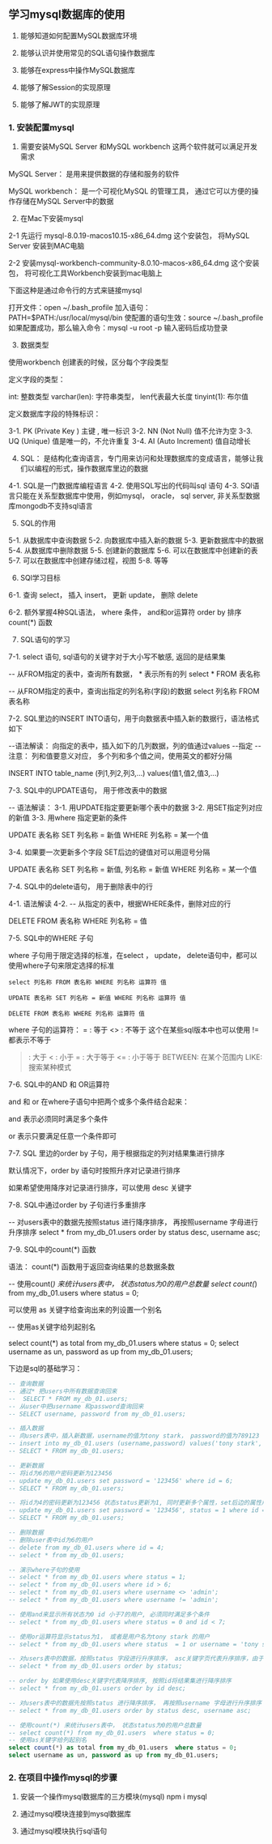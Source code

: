 ## 学习mysql数据库的使用

1. 能够知道如何配置MySQL数据库环境

2. 能够认识并使用常见的SQL语句操作数据库

3. 能够在express中操作MySQL数据库

4. 能够了解Session的实现原理

5. 能够了解JWT的实现原理

### 1. 安装配置mysql 

1. 需要安装MySQL Server 和MySQL workbench 这两个软件就可以满足开发需求

MySQL Server： 是用来提供数据的存储和服务的软件

MySQL workbench： 是一个可视化MySQL 的管理工具， 通过它可以方便的操作存储在MySQL Server中的数据

2.  在Mac下安装mysql 

2-1 先运行 mysql-8.0.19-macos10.15-x86_64.dmg 这个安装包， 将MySQL Server 安装到MAC电脑

2-2 安装mysql-workbench-community-8.0.10-macos-x86_64.dmg 这个安装包， 将可视化工具Workbench安装到mac电脑上

下面这种是通过命令行的方式来链接mysql

打开文件：open ~/.bash_profile
加入语句：PATH=$PATH:/usr/local/mysql/bin
使配置的语句生效：source ~/.bash_profile
如果配置成功，那么输入命令：mysql -u root -p 输入密码后成功登录

3. 数据类型
 
 使用workbench 创建表的时候，区分每个字段类型

 定义字段的类型：

 int: 整数类型
 varchar(len): 字符串类型， len代表最大长度
 tinyint(1): 布尔值

 定义数据库字段的特殊标识：

 3-1. PK (Private Key ) 主键 , 唯一标识
 3-2. NN (Not Null) 值不允许为空
 3-3. UQ (Unique) 值是唯一的，不允许重复
 3-4. AI (Auto Increment) 值自动增长


4. SQL： 是结构化查询语言，专门用来访问和处理数据库的变成语言，能够让我们以编程的形式，操作数据库里边的数据

 4-1. SQL是一门数据库编程语言
 4-2. 使用SQL写出的代码叫sql 语句
 4-3. SQl语言只能在关系型数据库中使用，例如mysql， oracle， sql server, 非关系型数据库mongodb不支持sql语言

5. SQL的作用
 
 5-1. 从数据库中查询数据
 5-2. 向数据库中插入新的数据
 5-3. 更新数据库中的数据
 5-4. 从数据库中删除数据
 5-5. 创建新的数据库
 5-6. 可以在数据库中创建新的表
 5-7. 可以在数据库中创建存储过程，视图
 5-8. 等等

6. SQl学习目标
 
 6-1. 查询 select， 插入 insert， 更新 update， 删除 delete

 6-2. 额外掌握4种SQL语法， where 条件， and和or运算符 order by 排序 count(*) 函数


7. SQL语句的学习 

7-1. select 语句, sql语句的关键字对于大小写不敏感, 返回的是结果集

-- 从FROM指定的表中，查询所有数据， * 表示所有的列
select * FROM 表名称

-- 从FROM指定的表中，查询出指定的列名称(字段)的数据
select 列名称 FROM 表名称

7-2. SQL里边的INSERT INTO语句，用于向数据表中插入新的数据行，语法格式如下

--语法解读： 向指定的表中，插入如下的几列数据，列的值通过values --指定
-- 注意： 列和值要意义对应， 多个列和多个值之间，使用英文的都好分隔

INSERT INTO table_name (列1,列2,列3,...) values(值1,值2,值3,...)

7-3. SQL中的UPDATE语句， 用于修改表中的数据

-- 语法解读： 
3-1. 用UPDATE指定要更新哪个表中的数据
3-2. 用SET指定列对应的新值
3-3. 用where 指定更新的条件

UPDATE 表名称 SET 列名称 = 新值 WHERE 列名称 = 某一个值

3-4. 如果要一次更新多个字段 SET后边的键值对可以用逗号分隔

UPDATE 表名称 SET 列名称 = 新值, 列名称 = 新值 WHERE 列名称 = 某一个值

7-4. SQL中的delete语句， 用于删除表中的行

4-1. 语法解读
4-2. -- 从指定的表中，根据WHERE条件，删除对应的行

DELETE FROM 表名称 WHERE 列名称 = 值

7-5. SQL中的WHERE 子句

where 子句用于限定选择的标准，在select ， update， delete语句中，都可以使用where子句来限定选择的标准

```
select 列名称 FROM 表名称 WHERE 列名称 运算符 值

UPDATE 表名称 SET 列名称 = 新值 WHERE 列名称 运算符 值

DELETE FROM 表名称 WHERE 列名称 运算符 值

```

where 子句的运算符：
= : 等于
<> : 不等于 这个在某些sql版本中也可以使用 != 都表示不等于
> : 大于
< : 小于
>= : 大于等于
<= : 小于等于
BETWEEN: 在某个范围内
LIKE: 搜索某种模式

7-6. SQL中的AND 和 OR运算符

and 和 or 在where子语句中把两个或多个条件结合起来：

and 表示必须同时满足多个条件

or 表示只要满足任意一个条件即可


7-7. SQL 里边的order by 子句，用于根据指定的列对结果集进行排序

默认情况下，order by 语句时按照升序对记录进行排序

如果希望使用降序对记录进行排序，可以使用 desc 关键字


7-8. SQL中通过order by 子句进行多重排序

-- 对users表中的数据先按照status 进行降序排序， 再按照username 字母进行升序排序
select * from my_db_01.users order by status desc, username asc;

7-9. SQL中的count(*) 函数

语法： count(*) 函数用于返回查询结果的总数据条数

-- 使用count(*) 来统计users表中， 状态status为0的用户总数量
select count(*) from my_db_01.users  where status = 0;

可以使用 as 关键字给查询出来的列设置一个别名

-- 使用as关键字给列起别名

select count(*) as total from my_db_01.users  where status = 0;
select username as un, password as up from my_db_01.users;


下边是sql的基础学习：

```sql
-- 查询数据
-- 通过* 把users中所有数据查询回来
--  SELECT * FROM my_db_01.users;
-- 从user中把username 和password查询回来
-- SELECT username, password from my_db_01.users;

-- 插入数据
-- 向users表中，插入新数据，username的值为tony stark， password的值为789123
-- insert into my_db_01.users (username,password) values('tony stark', '789123');
-- SELECT * FROM my_db_01.users;

-- 更新数据
-- 将id为6的用户密码更新为123456
-- update my_db_01.users set password = '123456' where id = 6;
-- SELECT * FROM my_db_01.users;

-- 将id为4的密码更新为123456 状态status更新为1, 同时更新多个属性，set后边的属性用英文的逗号分隔
-- update my_db_01.users set password = '123456', status = 1 where id = 4;
-- SELECT * FROM my_db_01.users;

-- 删除数据
-- 删除user表中id为6的用户
-- delete from my_db_01.users where id = 4;
-- select * from my_db_01.users;

-- 演示where子句的使用
-- select * from my_db_01.users where status = 1;
-- select * from my_db_01.users where id > 6;
-- select * from my_db_01.users where username <> 'admin';
-- select * from my_db_01.users where username != 'admin';

-- 使用and来显示所有状态为0 id 小于7的用户, 必须同时满足多个条件
-- select * from my_db_01.users where status = 0 and id < 7;

-- 使用or运算符显示status为1， 或者是用户名为tony stark 的用户
-- select * from my_db_01.users where status  = 1 or username = 'tony stark';

-- 对users表中的数据，按照status 字段进行升序排序， asc关键字页代表升序排序，由于不加asc默认值就是升序，所以效果是一样的
-- select * from my_db_01.users order by status;

-- order by 如果使用desc关键字代表降序排序, 按照id将结果集进行降序排序
-- select * from my_db_01.users order by id desc; 

-- 对users表中的数据先按照status 进行降序排序， 再按照username 字母进行升序排序
-- select * from my_db_01.users order by status desc, username asc;

-- 使用count(*) 来统计users表中， 状态status为0的用户总数量
-- select count(*) from my_db_01.users  where status = 0;
-- 使用as关键字给列起别名 
select count(*) as total from my_db_01.users  where status = 0;
select username as un, password as up from my_db_01.users;
```


### 2. 在项目中操作mysql的步骤

1. 安装一个操作mysql数据库的三方模块(mysql)
 npm i mysql 

2. 通过mysql模块连接到mysql数据库


3. 通过mysql模块执行sql语句

